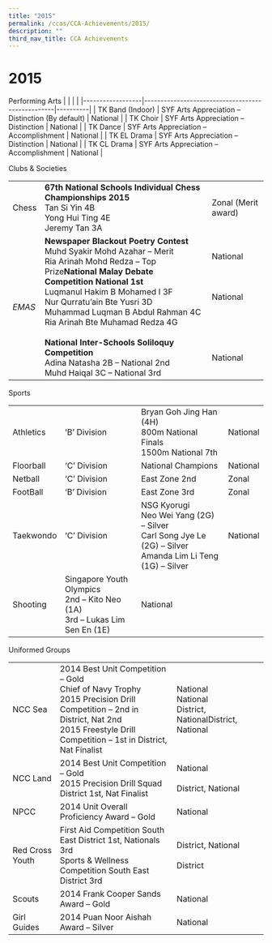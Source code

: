 ```yaml
---
title: "2015"
permalink: /ccas/CCA-Achievements/2015/
description: ""
third_nav_title: CCA Achievements
---
```

# 2015

Performing Arts
|                  |                                                  |          |
|------------------|--------------------------------------------------|----------|
| TK Band (Indoor) | SYF Arts Appreciation – Distinction (By default) | National |
| TK Choir         | SYF Arts Appreciation – Distinction              | National |
| TK Dance         | SYF Arts Appreciation – Accomplishment           | National |
| TK EL Drama      | SYF Arts Appreciation – Distinction              | National |
| TK CL Drama      | SYF Arts Appreciation – Accomplishment           | National |

Clubs & Societies

|       |            |                    |
|-------|-------|-----------------------------------------------------|
| Chess | **67th National Schools Individual Chess Championships 2015**<br>Tan Si Yin 4B<br>Yong Hui Ting 4E<br>Jeremy Tan 3A                                    | Zonal (Merit award)                                 |
| *EMAS*  | **Newspaper Blackout Poetry Contest**<br>Muhd Syakir Mohd Azahar – Merit<br>Ria Arinah Mohd Redza – Top Prize**National Malay Debate Competition National 1st**<br>Luqmanul Hakim B Mohamed I 3F<br>Nur Qurratu’ain Bte Yusri 3D<br>Muhammad Luqman B Abdul Rahman 4C<br>Ria Arinah Bte Muhamad Redza 4G<br><br>**National Inter-Schools Soliloquy Competition**<br>Adina Natasha 2B – National 2nd<br>Muhd Haiqal 3C – National 3rd | National<br><br> <br> <br>National<br><br><br><br><br> <br>National |

Sports

|           |                        |           |          |
|-----------|--------------------------------------------------------------------------------|------------------------------------------------------------------------------------------------------------------|----------|
| Athletics | ‘B’ Division                                                                   | Bryan Goh Jing Han (4H)<br>800m National Finals<br>1500m National 7th                                            | National |
| Floorball | ‘C’ Division                                                                   | National Champions          | National |
| Netball   | ‘C’ Division                                                                   | East Zone 2nd                                                                                                    | Zonal    |
| FootBall  | ‘B’ Division                                                                   | East Zone 3rd                                                                                                    | Zonal    |
| Taekwondo | ‘C’ Division                                                                   | NSG Kyorugi<br>Neo Wei Yang (2G)  – Silver<br>Carl Song Jye Le (2G) – Silver<br>Amanda Lim Li Teng (1G) – Silver | National |
| Shooting  | Singapore Youth Olympics<br>2nd – Kito Neo (1A)<br>3rd – Lukas Lim Sen En (1E) | National           |          |

Uniformed Groups

|                 |                                                                                                                                                                                              |                                                              |
|-----------------|----------------------------------------------------------------------------------------------------------------------------------------------------------------------------------------------|--------------------------------------------------------------|
| NCC Sea         | 2014 Best Unit Competition – Gold<br>Chief of Navy Trophy<br>2015 Precision Drill Competition – 2nd in District, Nat 2nd<br>2015 Freestyle Drill Competition – 1st in District, Nat Finalist | National<br>National<br>District, NationalDistrict, National |
| NCC Land        | 2014 Best Unit Competition – Gold<br>2015 Precision Drill Squad District 1st, Nat Finalist                                                                                                   | National<br><br>District, National                               |
| NPCC            | 2014 Unit Overall Proficiency Award – Gold                                                                                                                                                   | National                                                     |
| Red Cross Youth | First Aid Competition South East District 1st, Nationals 3rd<br>Sports & Wellness Competition South East District 3rd                                                                        | District, National<br><br>District                           |
| Scouts          | 2014 Frank Cooper Sands Award – Gold                                                                                                                                                         | National                                                     |
| Girl Guides     | 2014 Puan Noor Aishah Award – Silver                                                                                                                                                         | National                                                     |